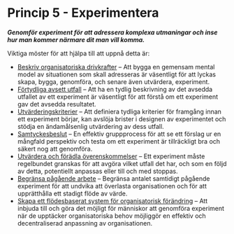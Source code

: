 # Princip 5 - Experimentera


**_Genomför experiment för att adressera komplexa utmaningar och inse hur man kommer närmare dit man vill komma._**

Viktiga möster för att hjälpa till att uppnå detta är:

-   [Beskriv organisatoriska drivkrafter](section:describe-organizational-drivers) – Att bygga en gemensam mental model av situationen som skall adresseras är väsentligt för att lyckas skapa, bygga, genomföra, och senare även utvärdera, experiment.
-   [Förtydliga avsett utfall](section:clarify-intended-outcome) – Att ha en tydlig beskrivning av det avsedda utfallet av ett experiment är väsentligt för att förstå om ett experiment gav det avsedda resultatet.
-   [Utvärderingskriterier](section:evaluation-criteria) – Att definiera tydliga kriterier för framgång innan ett experiment börjar, kan avslöja brister i designen av experimentet och stödja en ändamålsenlig utvärdering av dess utfall.
-   [Samtyckesbeslut](section:consent-decision-making) – En effektiv gruppprocess för att se ett förslag ur en mångfald perspektiv och testa om ett experiment är tillräckligt bra och säkert nog att genomföra.
-   [Utvärdera och förädla överenskommelser](section:evaluate-and-evolve-agreements) – Ett experiment måste regelbundet granskas för att avgöra vilket utfall det har, och som en följd av detta, potentiellt anpassas eller till och med stoppas.
-   [Begränsa pågående arbete](section:limit-work-in-progress) – Begränsa antalet samtidigt pågående experiment för att undvika att överlasta organisationen och för att upprätthålla ett stadigt flöde av värde.
-   [Skapa ett flödesbaserat system för organisatorisk förändring](section:create-a-pull-system-for-organizational-change) – Att inbjuda till och göra det möjligt för människor att genomföra experiment när de upptäcker organisatoriska behov möjliggör en effektiv och decentraliserad anpassning av organisationen. 

